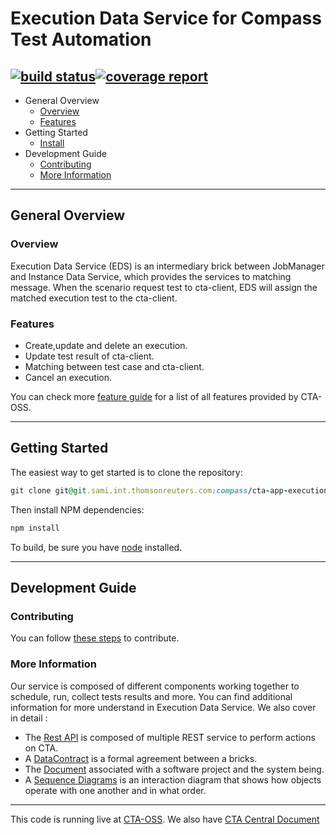 # Execution Data Service for Compass Test Automation

[![build status](https://git.sami.int.thomsonreuters.com/compass/cta-app-executiondataservice/badges/master/build.svg)](https://git.sami.int.thomsonreuters.com/compass/cta-app-executiondataservice/commits/master)[![coverage report](https://git.sami.int.thomsonreuters.com/compass/cta-app-executiondataservice/badges/master/coverage.svg)](https://git.sami.int.thomsonreuters.com/compass/cta-app-executiondataservice/commits/master)
------
* General Overview
  * [Overview](#overview)
  * [Features](#features)
* Getting Started
  * [Install](#Getting-Started)
* Development Guide
  * [Contributing](#contributing)
  * [More Information](#more-information)
  
------

## General Overview
### Overview
Execution Data Service (EDS) is an intermediary brick between JobManager and Instance Data Service, which provides the services to matching message. When the scenario request test to cta-client, EDS will assign the matched execution test to the cta-client.

### Features
  * Create,update and delete an execution.
  * Update test result of cta-client.
  * Matching between test case and cta-client.
  * Cancel an execution.
  

You can check more [feature guide](https://git.sami.int.thomsonreuters.com/compass/cta/blob/master/features.md) for a list of all features provided by CTA-OSS.

------

## Getting Started
The easiest way to get started is to clone the repository:
```ruby
git clone git@git.sami.int.thomsonreuters.com:compass/cta-app-executiondataservice.git
```
Then install NPM dependencies:
```ruby
npm install
```
To build, be sure you have [node](https://nodejs.org/en/) installed.

------

## Development Guide
### Contributing
You can follow [these steps](https://git.sami.int.thomsonreuters.com/compass/cta/blob/master/contributing.md) to contribute.

### More Information
Our service is composed of different components working together to schedule, run, collect tests results and more. You can find additional information for more understand in Execution Data Service.
We also cover in detail :
* The [Rest API](https://git.sami.int.thomsonreuters.com/compass/cta-app-executiondataservice/wikis/restapi) is composed of multiple REST service to perform actions on CTA.
* A [DataContract](https://git.sami.int.thomsonreuters.com/compass/cta-app-executiondataservice/wikis/datacontract) is a formal agreement between a bricks.
* The [Document](https://git.sami.int.thomsonreuters.com/compass/cta-app-executiondataservice/wikis/document) associated with a software project and the system being.
* A [Sequence Diagrams](https://git.sami.int.thomsonreuters.com/compass/cta-app-executiondataservice/wikis/sequencediagram) is an interaction diagram that shows how objects operate with one another and in what order.

------

This code is running live at [CTA-OSS](https://www.). We also have [CTA Central Document](https://git.sami.int.thomsonreuters.com/compass/cta) 
